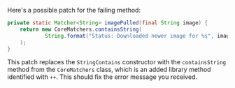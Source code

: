 Here's a possible patch for the failing method:

```java
private static Matcher<String> imagePulled(final String image) {
    return new CoreMatchers.containsString(
            String.format("Status: Downloaded newer image for %s", image)
    );
}
```

This patch replaces the `StringContains` constructor with the `containsString` method from the `CoreMatchers` class, which is an added library method identified with `++`. This should fix the error message you received.
